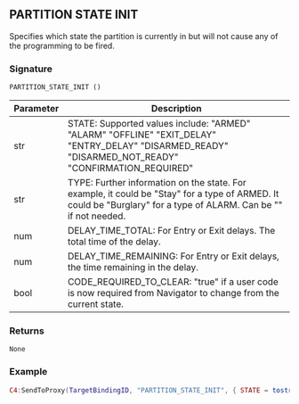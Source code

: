 ## PARTITION STATE INIT

Specifies which state the partition is currently in but will not cause any of the programming to be fired.  


### Signature

`PARTITION_STATE_INIT ()`


| Parameter | Description |
| --- | --- |
| str | STATE: Supported values include: "ARMED" "ALARM" "OFFLINE" "EXIT\_DELAY" "ENTRY\_DELAY" "DISARMED\_READY" "DISARMED\_NOT\_READY" "CONFIRMATION\_REQUIRED"  |
| str | TYPE: Further information on the state. For example, it could be "Stay" for a type of ARMED. It could be "Burglary" for a type of ALARM. Can be "" if not needed. |
| num | DELAY\_TIME\_TOTAL:  For Entry or Exit delays. The total time of the delay. |
| num | DELAY\_TIME\_REMAINING: For Entry or Exit delays, the time remaining in the delay. |
| bool | CODE\_REQUIRED\_TO\_CLEAR: "true" if a user code is now required from Navigator to change from the current state. |


### Returns

`None`


### Example

```lua
C4:SendToProxy(TargetBindingID, "PARTITION_STATE_INIT", { STATE = tostring(ALARM), TYPE = tostring(BURGLARY)}, DELAY_TIME_TOTAL = 5, DELAY_TIME_TOTAL = 2, CODE_REQUIRED_TO_CLEAR = true, = "NOTIFY")
```
